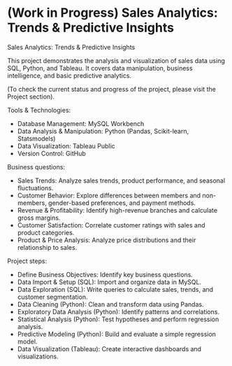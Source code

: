 # (Work in Progress) Sales Analytics: Trends & Predictive Insights

Sales Analytics: Trends & Predictive Insights

This project demonstrates the analysis and visualization of sales data using SQL, Python, and Tableau. It covers data manipulation, business intelligence, and basic predictive analytics.

(To check the current status and progress of the project, please visit the Project section).

Tools & Technologies:
- Database Management: MySQL Workbench
- Data Analysis & Manipulation: Python (Pandas, Scikit-learn, Statsmodels)
- Data Visualization: Tableau Public
- Version Control: GitHub

Business questions:
- Sales Trends: Analyze sales trends, product performance, and seasonal fluctuations.
- Customer Behavior: Explore differences between members and non-members, gender-based preferences, and payment methods.
- Revenue & Profitability: Identify high-revenue branches and calculate gross margins.
- Customer Satisfaction: Correlate customer ratings with sales and product categories.
- Product & Price Analysis: Analyze price distributions and their relationship to sales.

Project steps:
- Define Business Objectives: Identify key business questions.
- Data Import & Setup (SQL): Import and organize data in MySQL.
- Data Exploration (SQL): Write queries to calculate sales, trends, and customer segmentation.
- Data Cleaning (Python): Clean and transform data using Pandas.
- Exploratory Data Analysis (Python): Identify patterns and correlations.
- Statistical Analysis (Python): Test hypotheses and perform regression analysis.
- Predictive Modeling (Python): Build and evaluate a simple regression model.
- Data Visualization (Tableau): Create interactive dashboards and visualizations.
